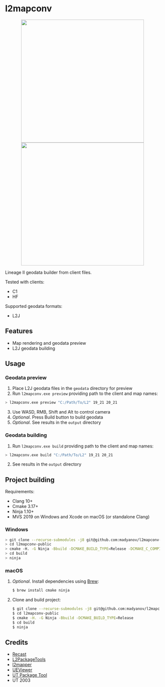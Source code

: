 # l2mapconv

<p align="center">
    <img src="assets/cruma.png" width="400" />
    <img src="assets/toi.png" width="400" />
</p>

Lineage II geodata builder from client files.

Tested with clients:

- C1
- HF

Supported geodata formats:

- L2J

## Features

- Map rendering and geodata preview
- L2J geodata building

## Usage

### Geodata preview

1. Place L2J geodata files in the `geodata` directory for preview
2. Run `l2mapconv.exe preview` providing path to the client and map names:

```sh
> l2mapconv.exe preview "C:/Path/To/L2" 19_21 20_21
```

3. Use WASD, RMB, Shift and Alt to control camera
4. *Optional*. Press Build button to build geodata
5. *Optional*. See results in the `output` directory

### Geodata building

1. Run `l2mapconv.exe build` providing path to the client and map names:

```sh
> l2mapconv.exe build "C:/Path/To/L2" 19_21 20_21
```

2. See results in the `output` directory

## Project building

Requirements:

- Clang 10+
- Cmake 3.17+
- Ninja 1.10+
- MVS 2019 on Windows and Xcode on macOS (or standalone Clang)

### Windows

```sh
> git clone --recurse-submodules -j8 git@github.com:madyanov/l2mapconv-public.git
> cd l2mapconv-public
> cmake -H. -G Ninja -Bbuild -DCMAKE_BUILD_TYPE=Release -DCMAKE_C_COMPILER="C:/Program Files/LLVM/bin/clang.exe" -DCMAKE_CXX_COMPILER="C:/Program Files/LLVM/bin/clang.exe"
> cd build
> ninja
```

### macOS

1. *Optional*. Install dependencies using [Brew](https://brew.sh/):

    ```sh
    $ brew install cmake ninja
    ```

2. Clone and build project:

    ```sh
    $ git clone --recurse-submodules -j8 git@github.com:madyanov/l2mapconv-public.git
    $ cd l2mapconv-public
    $ cmake -H. -G Ninja -Bbuild -DCMAKE_BUILD_TYPE=Release
    $ cd build
    $ ninja
    ```

## Credits

- [Recast](https://github.com/recastnavigation/recastnavigation)
- [L2PackageTools](https://github.com/Bigcheese/L2PackageTools)
- [l2mapper](https://github.com/justgos/l2mapper)
- [UEViewer](https://github.com/gildor2/UEViewer)
- [UT Package Tool](https://www.acordero.org/projects/unreal-tournament-package-tool)
- UT 2003
